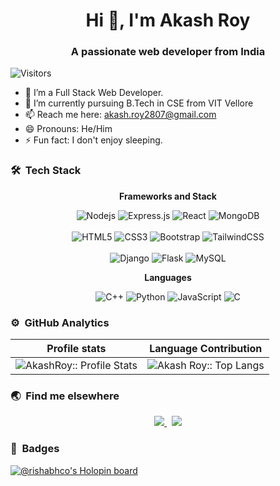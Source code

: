 <h1 align="center">Hi 👋, I'm Akash Roy</h1>
<h3 align="center">A passionate web developer from India</h3>

![Visitors](https://visitor-badge.laobi.icu/badge?page_id=akashroy1.akashroy1)

- 🔭 I’m a Full Stack Web Developer.
- 🌱 I’m currently pursuing B.Tech in CSE from VIT Vellore
- 📫 Reach me here: akash.roy2807@gmail.com
- 😄 Pronouns: He/Him
- ⚡ Fun fact: I don't enjoy sleeping.
### 🛠 &nbsp;Tech Stack
<div align="center">

**Frameworks and Stack**

![Nodejs](https://img.shields.io/badge/-Nodejs-black?style=for-the-badge&logo=Node.js)
![Express.js](https://img.shields.io/badge/express.js-%23404d59.svg?style=for-the-badge&logo=express&logoColor=%2361DAFB)
![React](https://img.shields.io/badge/react-%2320232a.svg?style=for-the-badge&logo=react&logoColor=%2361DAFB)
![MongoDB](https://img.shields.io/badge/MongoDB-%234ea94b.svg?style=for-the-badge&logo=mongodb&logoColor=white)
<br>
<br>
![HTML5](https://img.shields.io/badge/-HTML5-E34F26?style=for-the-badge&logo=html5&logoColor=white)
![CSS3](https://img.shields.io/badge/-CSS3-1572B6?style=for-the-badge&logo=css3)
![Bootstrap](https://img.shields.io/badge/-Bootstrap-563D7C?style=for-the-badge&logo=bootstrap)
![TailwindCSS](https://img.shields.io/badge/tailwindcss-%2338B2AC.svg?style=for-the-badge&logo=tailwind-css&logoColor=white)
<br>
<br>
![Django](https://img.shields.io/badge/django-%23092E20.svg?style=for-the-badge&logo=django&logoColor=white)
![Flask](https://img.shields.io/badge/flask-%23000.svg?style=for-the-badge&logo=flask&logoColor=white)
![MySQL](https://img.shields.io/badge/mysql-%2300f.svg?style=for-the-badge&logo=mysql&logoColor=white)
 
**Languages**

![C++](https://img.shields.io/badge/-C++-00599C?style=for-the-badge&logo=c)
![Python](https://img.shields.io/badge/-Python-black?style=for-the-badge&logo=Python)
![JavaScript](https://img.shields.io/badge/-JavaScript-black?style=for-the-badge&logo=javascript)
![C](https://img.shields.io/badge/-C-00599C?style=for-the-badge&logo=c)
 
 </div>


### ⚙️ &nbsp;GitHub Analytics
 Profile stats              |  Language Contribution
:-------------------------:|:-------------------------:
![AkashRoy:: Profile Stats](https://github-readme-stats.vercel.app/api?username=akashroy1&show_icons=true&theme=dark) | ![Akash Roy:: Top Langs](https://github-readme-stats.vercel.app/api/top-langs/?username=akashroy1&layout=compact&theme=react&hide_border=true)

### 🌏 &nbsp;Find me elsewhere
<p align='center'>
  <a href="http://linkedin.com/in/akashroy1/">
    <img src="https://img.shields.io/badge/LinkedIn-0077B5?style=for-the-badge&logo=linkedin&logoColor=white" />
  </a>&nbsp;
  <a href="https://www.instagram.com/roy__akash/">
    <img src="https://img.shields.io/badge/Instagram-E4405F?style=for-the-badge&logo=instagram&logoColor=white"/>
   </a>
</p>


### 🏅 &nbsp;Badges

[![@rishabhco's Holopin board](https://holopin.io/api/user/board?user=akashroy1)](https://holopin.io/@akashroy1)

